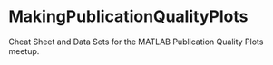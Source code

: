 # MakingPublicationQualityPlots
Cheat Sheet and Data Sets for the MATLAB Publication Quality Plots meetup.
